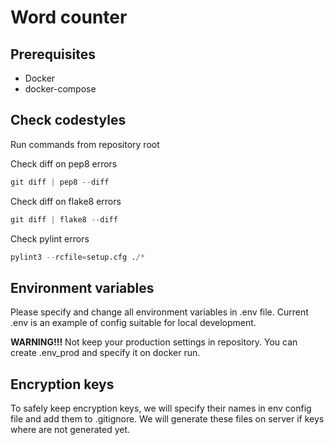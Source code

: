 Word counter
=====================================

Prerequisites
-------------
- Docker
- docker-compose

Check codestyles
----------------
Run commands from repository root

Check diff on pep8 errors
```python
git diff | pep8 --diff
```

Check diff on flake8 errors
```python
git diff | flake8 --diff
```

Check pylint errors
```python
pylint3 --rcfile=setup.cfg ./*
```
Environment variables
---------------------
Please specify and change all environment variables in .env file. Current .env is an example of config suitable for local development.

**WARNING!!!**
Not keep your production settings in repository. You can create .env_prod and specify it on docker run.

Encryption keys
---------------
To safely keep encryption keys, we will specify their names in env config file and add them to .gitignore.
We will generate these files on server if keys where are not generated yet.
